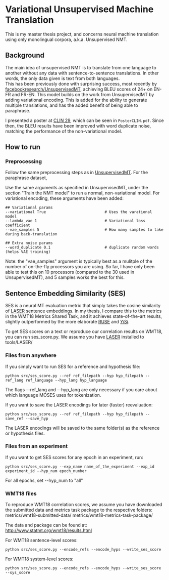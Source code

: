 # Variational Unsupervised Machine Translation

This is my master thesis project, and concerns neural machine translation using only monolingual corpora, a.k.a. Unsupervised NMT.

## Background
The main idea of unsupervised NMT is to translate from one language to another without any data with sentence-to-sentence translations. In other words, the only data given is text from both languages.  
This has been previously done with surprising success, most recently by [facebookresearch/UnsupervisedMT](https://github.com/facebookresearch/UnsupervisedMT), achieving BLEU scores of 24+ on EN-FR and FR-EN.
This model builds on the work from UnsupervisedMT by adding variational encoding. This is added for the ability to generate multiple translations, and has the added benefit of being able to paraphrase.

I presented a poster at [CLIN 29](https://www.let.rug.nl/clin29/), which can be seen in `PosterCLIN.pdf`. Since then, the BLEU results have been improved with word duplicate noise, matching the performance of the non-variational model.


## How to run

### Preprocessing
Follow the same preprocessing steps as in [UnsupervisedMT](https://github.com/facebookresearch/UnsupervisedMT).
For the paraphrase dataset, 

Use the same arguments as specified in UnsupervisedMT, under the section "Train the NMT model" to run a normal, non-variational model. For variational encoding, these arguments have been added:

```
## Variational params
--variational True                          # Uses the varational model
--lambda_vae 1                              # Variational loss coefficient
--vae_samples 5                             # How many samples to take during back-translation

## Extra noise params
--word_duplicate 0.1                        # duplicate random words (helps VAE training)
```

Note: the "vae_samples" argument is typically best as a mulitple of the number of on-the-fly processors you are using. So far, I have only been able to test this on 10 processors (compared to the 30 used in UnsupervisedMT), and 5 samples works the best for this. 


## Sentence Embedding Similarity (SES)
SES is a neural MT evaluation metric that simply takes the cosine similarity of [LASER](https://github.com/facebookresearch/LASER) sentence embeddings. In my thesis, I compare this to the metrics in the WMT18 Metrics Shared Task, and it achieves state-of-the-art results, slightly outperformed by the more elaborate [RUSE](https://github.com/Shi-ma/RUSE) and [YiSi](https://github.com/chikiulo/yisi). 

To get SES scores on a text or reproduce our correlation results on WMT18, you can run ses_score.py. We assume you have [LASER](https://github.com/facebookresearch/LASER) installed to tools/LASER/

### Files from anywhere
If you simply want to run SES for a reference and hypothesis file:
```
python src/ses_score.py --ref ref_filepath --hyp hyp_filepath --ref_lang ref_language --hyp_lang hyp_language
```
The flags --ref_lang and --hyp_lang are only necessary if you care about which language MOSES uses for tokenization.

If you want to save the LASER encodings for later (faster) reevaluation:
```
python src/ses_score.py --ref ref_filepath --hyp hyp_filepath --save_ref --save_hyp
```
The LASER encodings will be saved to the same folder(s) as the reference or hypothesis files. 


### Files from an experiment
If you want to get SES scores for any epoch in an experiment, run:
```
python src/ses_score.py --exp_name name_of_the_experiment --exp_id experiment_id --hyp_num epoch_number
```
For all epochs, set --hyp_num to "all"


### WMT18 files
To reproduce WMT18 correlation scores, we assume you have downloaded the submitted data and metrics task package to the respective folders:
metrics/wmt18-submitted-data/
metrics/wmt18-metrics-task-package/

The data and package can be found at: http://www.statmt.org/wmt18/results.html

For WMT18 sentence-level scores:
```
python src/ses_score.py --encode_refs --encode_hyps --write_ses_score
```
For WMT18 system-level scores:
```
python src/ses_score.py --encode_refs --encode_hyps --write_ses_score --sys_score
```


